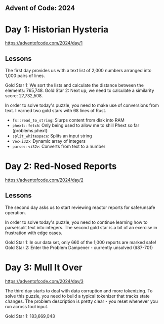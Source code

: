 Advent of Code: 2024
--------------------

# Day 1: Historian Hysteria
https://adventofcode.com/2024/day/1

## Lessons

The first day provides us with a text list of 2,000 numbers arranged into 1,000 pairs of lines.

Gold Star 1: We sort the lists and calculate the distance between the elements: 765,748.
Gold Star 2: Next up, we need to calculate a similarity score: 27,732,508.

In order to solve today's puzzle, you need to make use of conversions from text. I earned two gold stars with 68 lines of Rust.

* `fs::read_to_string`: Slurps content from disk into RAM
* `phext::fetch`: Only being used to allow me to shill Phext so far (problems.phext)
* `split_whitespace`: Splits an input string
* `Vec<i32>`: Dynamic array of integers
* `parse::<i32>`: Converts from text to a number

# Day 2: Red-Nosed Reports
https://adventofcode.com/2024/day/2

## Lessons

The second day asks us to start reviewing reactor reports for safe/unsafe operation.

In order to solve today's puzzle, you need to continue learning how to parse/split text into integers.
The second gold star is a bit of an exercise in frustration with edge cases.


Gold Star 1: In our data set, only 660 of the 1,000 reports are marked safe!
Gold Star 2: Enter the Problem Dampener - currently unsolved (687-701)

# Day 3: Mull It Over
https://adventofcode.com/2024/day/3

The third day starts to deal with data corruption and more tokenizing.
To solve this puzzle, you need to build a typical tokenizer that tracks state changes.
The problem description is pretty clear - you reset whenever you run across foul input.

Gold Star 1: 183,669,043
